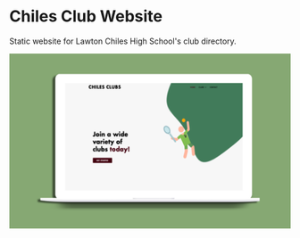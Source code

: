 # Chiles Club Website
Static website for Lawton Chiles High School's club directory. 


<img src="img/chiles_clubs.png" title="Home Page">
